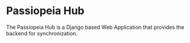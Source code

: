 # Passiopeia Hub

The Passiopeia Hub is a Django based Web Application that provides the backend for synchronization.
